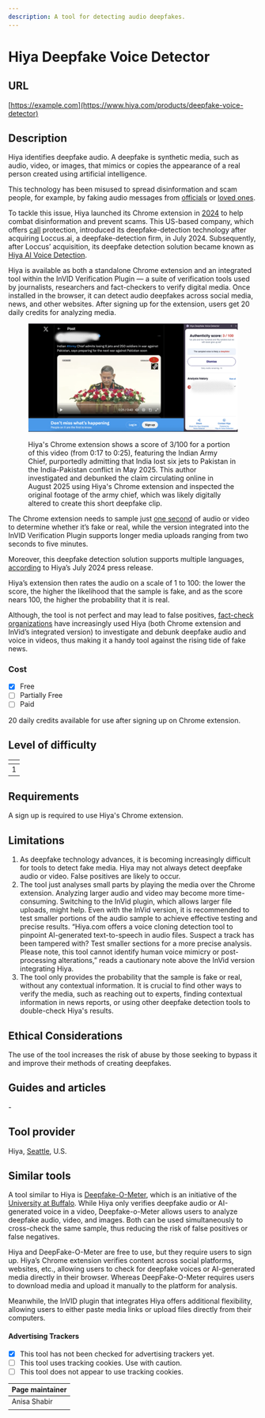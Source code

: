 ```yaml
---
description: A tool for detecting audio deepfakes.
---
```


# Hiya Deepfake Voice Detector

## URL

[https://example.com](https://www.hiya.com/products/deepfake-voice-detector)

## Description

Hiya identifies deepfake audio. A deepfake is synthetic media, such as audio, video, or images, that mimics or copies the appearance of a real person created using artificial intelligence.

This technology has been misused to spread disinformation and scam people, for example, by faking audio messages from [officials](https://www.abc.net.au/news/2024-01-23/ai-phonecall-posing-as-joe-biden-being-investigated/103378702) or [loved ones](https://archive.fo/cn2UV).

To tackle this issue, Hiya launched its Chrome extension in [2024](https://blog.hiya.com/hiyas-new-chrome-extension-identifies-deepfakes) to help combat disinformation and prevent scams. This US-based company, which offers [call](https://www.hiya.com/) protection, introduced its deepfake-detection technology after acquiring Loccus.ai, a deepfake-detection firm, in July 2024. Subsequently, after Loccus’ acquisition, its deepfake detection solution became known as [Hiya AI Voice Detection](https://www.hiya.com/newsroom/press-releases/hiya-acquires-deepfake-voice-detection-leader-loccus-ai).

Hiya is available as both a standalone Chrome extension and an integrated tool within the InVID Verification Plugin — a suite of verification tools used by journalists, researchers and fact-checkers to verify digital media. Once installed in the browser, it can detect audio deepfakes across social media, news, and other websites. After signing up for the extension, users get 20 daily credits for analyzing media.

<figure><img src=".gitbook/assets/Screenshot 2025-10-31 at 02.05.24.png" alt=""><figcaption><p>Hiya's Chrome extension shows a score of 3/100 for a portion of this video (from 0:17 to 0:25), featuring the Indian Army Chief, purportedly admitting that India lost six jets to Pakistan in the India-Pakistan conflict in May 2025. This author investigated and debunked the claim circulating online in August 2025 using Hiya's Chrome extension and inspected the original footage of the army chief, which was likely digitally altered to create this short deepfake clip.</p></figcaption></figure>

The Chrome extension needs to sample just [one second](https://blog.hiya.com/hiyas-new-chrome-extension-identifies-deepfakes) of audio or video to determine whether it’s fake or real, while the version integrated into the InVID Verification Plugin supports longer media uploads ranging from two seconds to five minutes.&#x20;

Moreover, this deepfake detection solution supports multiple languages, [according](https://www.hiya.com/newsroom/press-releases/hiya-acquires-deepfake-voice-detection-leader-loccus-ai) to Hiya’s July 2024 press release.

Hiya’s extension then rates the audio on a scale of 1 to 100: the lower the score, the higher the likelihood that the sample is fake, and as the score nears 100, the higher the probability that it is real.

Although, the tool is not perfect and may lead to false positives, [fact-check](https://factcheck.afp.com/doc.afp.com.78448G3) [organizations](https://factcheck.afp.com/doc.afp.com.78448G3) have increasingly used Hiya (both Chrome extension and InVid’s integrated version) to investigate and debunk deepfake audio and voice in videos, thus making it a handy tool against the rising tide of fake news.

### Cost

* [x] Free
* [ ] Partially Free
* [ ] Paid

20 daily credits available for use after signing up on Chrome extension.

## Level of difficulty

<table><thead><tr><th data-type="rating" data-max="5"></th></tr></thead><tbody><tr><td>1</td></tr></tbody></table>

## Requirements

A sign up is required to use Hiya's Chrome extension.

## Limitations

1. As deepfake technology advances, it is becoming increasingly difficult for tools to detect fake media. Hiya may not always detect deepfake audio or video. False positives are likely to occur.
2. The tool just analyses small parts by playing the media over the Chrome extension. Analyzing larger audio and video may become more time-consuming. Switching to the InVid plugin, which allows larger file uploads, might help. Even with the InVid version, it is recommended to test smaller portions of the audio sample to achieve effective testing and precise results. “Hiya.com offers a voice cloning detection tool to pinpoint AI-generated text-to-speech in audio files. Suspect a track has been tampered with? Test smaller sections for a more precise analysis. Please note, this tool cannot identify human voice mimicry or post-processing alterations,” reads a cautionary note above the InVid version integrating Hiya.
3. The tool only provides the probability that the sample is fake or real, without any contextual information. It is crucial to find other ways to verify the media, such as reaching out to experts, finding contextual information in news reports, or using other deepfake detection tools to double-check Hiya's results.

## Ethical Considerations

The use of the tool increases the risk of abuse by those seeking to bypass it and improve their methods of creating deepfakes.

## Guides and articles

\-

## Tool provider

Hiya, [Seattle](https://chromewebstore.google.com/detail/hiya-deepfake-voice-detec/akmieeldmgcllmokbpaibfelofjiilpc), U.S.

## Similar tools

A tool similar to Hiya is [Deepfake-O-Meter](https://zinc.cse.buffalo.edu/ubmdfl/deep-o-meter/landing_page), which is an initiative of the [University at Buffalo](https://ubmdfl.cse.buffalo.edu). While Hiya only verifies deepfake audio or AI-generated voice in a video, Deepfake-o-Meter allows users to analyze deepfake audio, video, and images. Both can be used simultaneously to cross-check the same sample, thus reducing the risk of false positives or false negatives.

Hiya and DeepFake-O-Meter are free to use, but they require users to sign up. Hiya’s Chrome extension verifies content across social platforms, websites, etc., allowing users to check for deepfake voices or AI-generated media directly in their browser. Whereas DeepFake-O-Meter requires users to download media and upload it manually to the platform for analysis.

Meanwhile, the InVID plugin that integrates Hiya offers additional flexibility, allowing users to either paste media links or upload files directly from their computers.

#### Advertising Trackers

* [x] This tool has not been checked for advertising trackers yet.
* [ ] This tool uses tracking cookies. Use with caution.
* [ ] This tool does not appear to use tracking cookies.

| Page maintainer |
| --------------- |
| Anisa Shabir    |
|                 |
